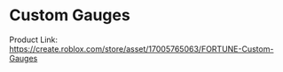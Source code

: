 # Custom Gauges

Product Link: https://create.roblox.com/store/asset/17005765063/FORTUNE-Custom-Gauges